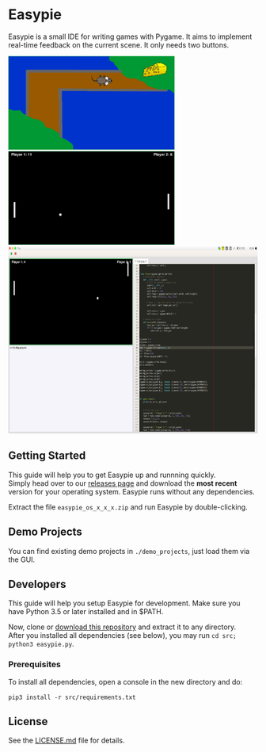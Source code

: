 # Easypie

Easypie is a small IDE for writing games with Pygame. It aims to implement real-time feedback on the current scene. It only needs two buttons.

<span><img src="https://github.com/FynnMazurkiewicz/easypie/blob/master/screenshots/MZK.png" width="336" height="189">
<img src="https://github.com/FynnMazurkiewicz/easypie/blob/master/screenshots/fullscreen_pong.png" width="336" height="189">
<img src="https://github.com/FynnMazurkiewicz/easypie/blob/master/screenshots/editor_overview.png" width="677" height="378">
</span>
## Getting Started

This guide will help you to get Easypie up and runnning quickly.  
Simply head over to our [releases page](https://github.com/FynnMazurkiewicz/easypie/releases) and
download the **most recent** version for your operating system.
Easypie runs without any dependencies.

Extract the file `easypie_os_x_x_x.zip` and run Easypie by double-clicking.

## Demo Projects
You can find existing demo projects in `./demo_projects`, just load them via the GUI.

## Developers

This guide will help you setup Easypie for development. 
Make sure you have Python 3.5 or later installed and in $PATH.

Now, clone or [download this repository](https://github.com/FynnMazurkiewicz/easypie/archive/master.zip) and extract it
to any directory.  
After you installed all dependencies (see below), you may run `cd src; python3 easypie.py`.

### Prerequisites

To install all dependencies, open a console in the new directory and do:
```
pip3 install -r src/requirements.txt
```

## License

See the [LICENSE.md](LICENSE.md) file for details.
